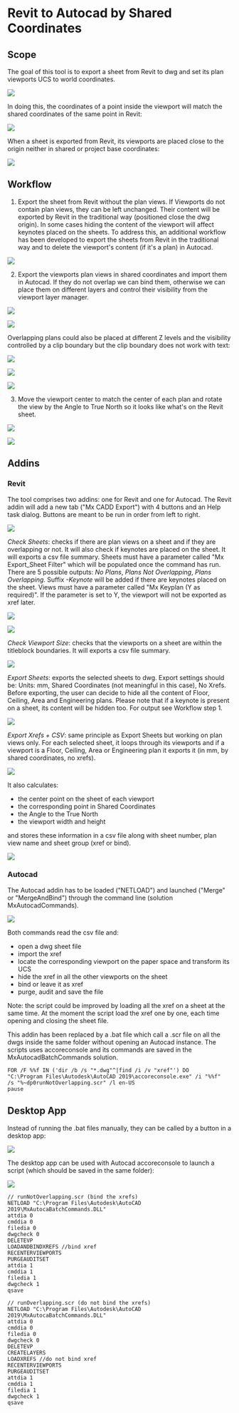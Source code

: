 # Revit to Autocad by Shared Coordinates

## Scope

The goal of this tool is to export a sheet from Revit to dwg and set its plan viewports UCS to world coordinates. 

![](images/Untitled-4b00f463-7562-4b60-b02e-a3ecc1f2ac9c.png)

In doing this, the coordinates of a point inside the viewport will match the shared coordinates of the same point in Revit:

![](images/Untitled-04ef1935-f048-4be3-a2dd-004bbe20b13b.png)

When a sheet is exported from Revit, its viewports are placed close to the origin neither in shared or project base coordinates:

![](images/Untitled-5efca99a-6d9a-4f4a-b183-606c23f48b14.png)

## Workflow

1. Export the sheet from Revit without the plan views. If Viewports do not contain plan views, they can be left unchanged. Their content will be exported by Revit in the traditional way (positioned close the dwg origin). In some cases hiding the content of the viewport will affect keynotes placed on the sheets. To address this, an additional workflow has been developed to export the sheets from Revit in the traditional way and to delete the viewport's content (if it's a plan) in Autocad.

![](images/Untitled-5c6c24bb-cf78-46f4-863f-aa81ffc38560.png)

2. Export the viewports plan views in shared coordinates and import them in Autocad. If they do not overlap we can bind them, otherwise we can place them on different layers and control their visibility from the viewport layer manager. 

![](images/Untitled-5568eb64-0af0-4b3e-8ff8-9652b57dd7ac.png)

![](images/Untitled-b4e3cba7-1444-4fdb-9469-11342887ddbd.png)

Overlapping plans could also be placed at different Z levels and the visibility controlled by a clip boundary but the clip boundary does not work with text:

![](images/Untitled-a89902fb-e57b-4043-811c-5caaeb5d5969.png)

![](images/Untitled-7008e7cf-ae89-421a-a31d-93b8ab76397f.png)

![](images/Untitled-6ff871bd-c93e-45b3-a822-c5ec5a574b96.png)

3. Move the viewport center to match the center of each plan and rotate the view by the Angle to True North so it looks like what's on the Revit sheet.

![](images/Untitled-9a10dbe2-0e71-4167-8bd1-5463311e1a8e.png)

![](images/Untitled-10039daa-38d7-4bd6-b39e-1df276b40263.png)

## Addins

### Revit

The tool comprises two addins: one for Revit and one for Autocad. 
The Revit addin will add a new tab ("Mx CADD Export") with 4 buttons and an Help task dialog. Buttons are meant to be run in order from left to right.

![](images/Untitled-7ecff4d6-2f0d-445f-af1c-9c40ab7cd4fb.png)

*Check Sheets*: checks if there are plan views on a sheet and if they are overlapping or not. It will also check if keynotes are placed on the sheet. It will exports a csv file summary. 
Sheets must have a parameter called "Mx Export_Sheet Filter" which will be populated once the command has run. There are 5 possible outputs: *No Plans*, *Plans Not Overlapping*, *Plans Overlapping*. Suffix *-Keynote* will be added if there are keynotes placed on the sheet.
Views must have a parameter called "Mx Keyplan (Y as required)". If the parameter is set to Y, the viewport will not be exported as xref later. 

![](images/Untitled-250b8a6c-b020-4884-8e7a-ea262636728b.png)

![](images/Untitled-a2060c48-49c0-4506-a17d-e64389f1a31e.png)

*Check Viewport Size*: checks that the viewports on a sheet are within the titleblock boundaries. It will exports a csv file summary.

![](images/Untitled-d5788bab-f789-4b6b-a7a2-b074463320b3.png)

*Export Sheets*: exports the selected sheets to dwg. Export settings should be: Units: mm, Shared Coordinates (not meaningful in this case), No Xrefs. Before exporting, the user can decide to hide all the content of Floor, Ceiling, Area and Engineering plans. Please note that if a keynote is present on a sheet, its content will be hidden too. For output see Workflow step 1.

![](images/Untitled-625cf2f3-d721-4403-9def-125182125433.png)

*Export Xrefs + CSV*: same principle as Export Sheets but working on plan views only. For each selected sheet, it loops through its viewports and if a viewport is a Floor, Ceiling, Area or Engineering plan it exports it (in mm, by shared coordinates, no xrefs).

![](images/Untitled-1e55a4eb-2c05-47d2-9960-da585ba95f9b.png)

It also calculates: 

- the center point on the sheet of each viewport
- the corresponding point in Shared Coordinates
- the Angle to the True North
- the viewport width and height

and stores these information in a csv file along with sheet number, plan view name and sheet group (xref or bind).

![](images/Untitled-12f03be5-a7cb-4436-a4a1-509ff01bb639.png)

### Autocad

The Autocad addin has to be loaded ("NETLOAD") and  launched ("Merge" or "MergeAndBind") through the command line (solution MxAutocadCommands).

![](images/Untitled-9b1f31b8-c423-4c6f-af36-e182f25b72f2.png)

Both commands read the csv file and:

- open a dwg sheet file
- import the xref
- locate the corresponding viewport on the paper space and transform its UCS
- hide the xref in all the other viewports on the sheet
- bind or leave it as xref
- purge, audit and save the file

Note: the script could be improved by loading all the xref on a sheet at the same time. At the moment the script load the xref one by one, each time opening and closing the sheet file.

This addin has been replaced by a .bat file which call a .scr file on all the dwgs inside the same folder without opening an Autocad instance. The scripts uses accoreconsole and its commands are saved in the MxAutocadBatchCommands solution. 

    FOR /F %%f IN ('dir /b /s "*.dwg"^|find /i /v "xref"') DO  
    "C:\Program Files\Autodesk\AutoCAD 2019\accoreconsole.exe" /i "%%f" 
    /s "%~dp0runNotOverlapping.scr" /l en-US
    pause

## Desktop App

Instead of running the .bat files manually, they can be called by a button in a desktop app:

![](images/Untitled-32108805-f18d-4d71-8e25-9d78f266258d.png)

The desktop app can be used with Autocad accoreconsole to launch a script (which should be saved in the same folder):

![](images/Untitled-d08d9e90-0b4b-4043-8646-8c2a5d6d77bb.png)

    // runNotOverlapping.scr (bind the xrefs)
    NETLOAD "C:\Program Files\Autodesk\AutoCAD 2019\MxAutocaBatchCommands.DLL"
    attdia 0
    cmddia 0
    filedia 0
    dwgcheck 0
    DELETEVP
    LOADANDBINDXREFS //bind xref
    RECENTERVIEWPORTS
    PURGEAUDITSET
    attdia 1
    cmddia 1
    filedia 1
    dwgcheck 1
    qsave
    
    // runOverlapping.scr (do not bind the xrefs)
    NETLOAD "C:\Program Files\Autodesk\AutoCAD 2019\MxAutocaBatchCommands.DLL"
    attdia 0
    cmddia 0
    filedia 0
    dwgcheck 0
    DELETEVP
    CREATELAYERS
    LOADXREFS //do not bind xref
    RECENTERVIEWPORTS
    PURGEAUDITSET
    attdia 1
    cmddia 1
    filedia 1
    dwgcheck 1
    qsave